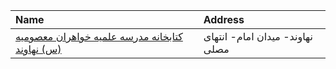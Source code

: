 | Name                                                       | Address                          |
|:-----------------------------------------------------------|:---------------------------------|
| [کتابخانه مدرسه علمیه خواهران معصومیه (س) نهاوند](http://) | نهاوند- میدان امام-  انتهای مصلی |